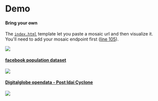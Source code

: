 # Demo

#### Bring your own 

The [`index.html`](index.html) template let you paste a mosaic url and then visualize it. You'll need to add your mosaic endpoint first ([line 105](https://github.com/developmentseed/cogeo-mosaic/blob/master/demo/index.html#L105)).

![](https://user-images.githubusercontent.com/10407788/57862954-38674500-77c7-11e9-87b0-c3c3d6d50179.png)

#### [facebook population dataset](facebook/)
![](https://user-images.githubusercontent.com/10407788/56006732-19dfcc80-5ca4-11e9-8150-082691a6d7d8.png)

#### [Digitalglobe opendata - Post Idai Cyclone](digitalglobe/)
![](https://user-images.githubusercontent.com/10407788/57623865-32cbee00-7580-11e9-9496-fa322788310a.png)
